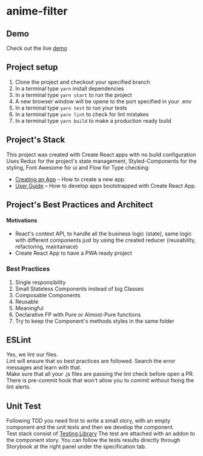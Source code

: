 anime-filter
================


## Demo
Check out the live [demo](http://anime-filter.ksulourgeio.gr)

## Project setup
1. Clone the project and checkout your specified branch
1. In a terminal type ```yarn``` install dependencies
1. In a terminal type ```yarn start``` to run the project
1. A new browser window will be opene to the port specified in your .env
1. In a terminal type ```yarn test``` to run your tests
1. In a terminal type ```yarn lint``` to check for lint mistakes
1. In a terminal type ```yarn build``` to make a production ready build

## Project's Stack
This project was created with Create React apps with no build configuration
Uses Redux for the project's state management, Styled-Components for the styling,
Font Awesome for ui and Flow for Type checking:

- [Creating an App](https://github.com/facebook/create-react-app/) – How to create a new app.
- [User Guide](https://facebook.github.io/create-react-app/) – How to develop apps bootstrapped with Create React App.
## Project's Best Practices and Architect
#### Motivations
- React's context API, to handle all the business logic (state), same logic with different components just by using the created reducer (reusability, refactoring, maintainace)
- Create React App to have a PWA ready project

### Best Practices
1. Single responsibility
1. Small Stateless Components instead of big Classes
1. Composable Components
1. Reusable
1. Meaningful
1. Declarative FP with Pure or Almost-Pure functions
1. Try to keep the Component's methods styles in the same folder

## ESLint
Yes, we lint our files.   
Lint will ensure that so best practices are followed. Search the error messages and learn with that.   
Make sure that all your .js files are passing the lint check before open a PR.      
There is pre-commit hook that won't allow you to commit without fixing the lint alerts.

## Unit Test
Following TDD you need first to write a small story, with an empty component and the unit tests and then we develop the component.   
Test stack consist of [Testing Library](https://testing-library.com/docs/react-testing-library/intro/) 
The test are attached with an addon to the component story. You can follow the tests results directly through Storybook at the right panel under the specification tab.